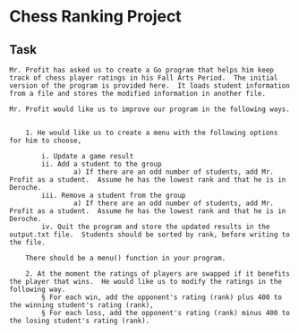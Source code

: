 # Chess Ranking Project

## Task

	Mr. Profit has asked us to create a Go program that helps him keep track of chess player ratings in his Fall Arts Period.  The initial version of the program is provided here.  It loads student information from a file and stores the modified information in another file.
	
	Mr. Profit would like us to improve our program in the following ways.
	
	
		1. He would like us to create a menu with the following options for him to choose,
		
			i. Update a game result
			ii. Add a student to the group
					a) If there are an odd number of students, add Mr. Profit as a student.  Assume he has the lowest rank and that he is in Deroche.
			iii. Remove a student from the group
					a) If there are an odd number of students, add Mr. Profit as a student.  Assume he has the lowest rank and that he is in Deroche.
			iv. Quit the program and store the updated results in the output.txt file.  Students should be sorted by rank, before writing to the file.
					
		There should be a menu() function in your program.
		
		2. At the moment the ratings of players are swapped if it benefits the player that wins.  He would like us to modify the ratings in the following way.
			§ For each win, add the opponent's rating (rank) plus 400 to the winning student's rating (rank),
			§ For each loss, add the opponent's rating (rank) minus 400 to the losing student's rating (rank).

